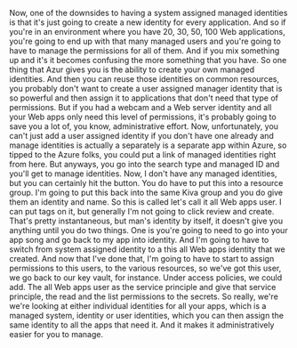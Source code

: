 Now, one of the downsides to having a system assigned managed identities is that it's just going to
create a new identity for every application.
And so if you're in an environment where you have 20, 30, 50, 100 Web applications, you're going
to end up with that many managed users and you're going to have to manage the permissions for all of
them.
And if you mix something up and it's it becomes confusing the more something that you have.
So one thing that Azur gives you is the ability to create your own managed identities.
And then you can reuse those identities on common resources, you probably don't want to create a user
assigned manager identity that is so powerful and then assign it to applications that don't need that
type of permissions.
But if you had a webcam and a Web server identity and all your Web apps only need this level of permissions,
it's probably going to save you a lot of, you know, administrative effort.
Now, unfortunately, you can't just add a user assigned identity if you don't have one already and
manage identities is actually a separately is a separate app within Azure, so tipped to the Azure folks,
you could put a link of managed identities right from here.
But anyways, you go into the search type and managed ID and you'll get to manage identities.
Now, I don't have any managed identities, but you can certainly hit the button.
You do have to put this into a resource group.
I'm going to put this back into the same Kiva group and you do give them an identity and name.
So this is called let's call it all Web apps user.
I can put tags on it, but generally I'm not going to click review and create.
That's pretty instantaneous, but man's identity by itself, it doesn't give you anything until you
do two things.
One is you're going to need to go into your app song and go back to my app into identity.
And I'm going to have to switch from system assigned identity to a this all Web apps identity that we
created.
And now that I've done that, I'm going to have to start to assign permissions to this users, to the
various resources, so we've got this user, we go back to our key vault, for instance.
Under access policies, we could add.
The all Web apps user as the service principle and give that service principle, the read and the list
permissions to the secrets.
So really, we're we're looking at either individual identities for all your apps, which is a managed
system, identity or user identities, which you can then assign the same identity to all the apps that
need it.
And it makes it administratively easier for you to manage.
